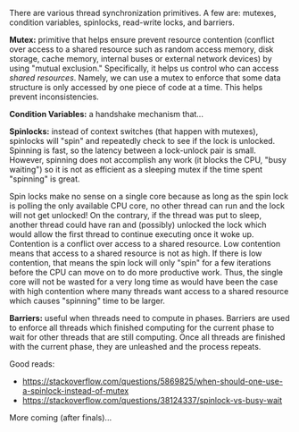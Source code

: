 There are various thread synchronization primitives. A few are: mutexes, condition variables, spinlocks, read-write locks, and barriers.

**Mutex:** primitive that helps ensure prevent resource contention (conflict over access to a shared resource such as random access memory, disk storage, cache memory, internal buses or external network devices) by using "mutual exclusion." Specifically, it helps us control who can access _shared resources_. Namely, we can use a mutex to enforce that some data structure is only accessed by one piece of code at a time. This helps prevent inconsistencies.

**Condition Variables:** a handshake mechanism that... 

**Spinlocks:** instead of context switches (that happen with mutexes), spinlocks will "spin" and repeatedly check to see if the lock is unlocked. Spinning is fast, so the latency between a lock-unlock pair is small. However, spinning does not accomplish any work (it blocks the CPU, "busy waiting") so it is not as efficient as a sleeping mutex if the time spent "spinning" is great.

Spin locks make no sense on a single core because as long as the spin lock is polling the only available CPU core, no other thread can run and the lock will not get unlocked! On the contrary, if the thread was put to sleep, another thread could have ran and (possibly) unlocked the lock which would allow the first thread to continue executing once it woke up. Contention is a conflict over access to a shared resource. Low contention means that access to a shared resource is not as high. If there is low contention, that means the spin lock will only "spin" for a few iterations before the CPU can move on to do more productive work. Thus, the single core will not be wasted for a very long time as would have been the case with high contention where many threads want access to a shared resource which causes "spinning" time to be larger.

**Barriers:** useful when threads need to compute in phases. Barriers are used to enforce all threads which finished computing for the current phase to wait for other threads that are still computing. Once all threads are finished with the current phase, they are unleashed and the process repeats.

Good reads:
- https://stackoverflow.com/questions/5869825/when-should-one-use-a-spinlock-instead-of-mutex
- https://stackoverflow.com/questions/38124337/spinlock-vs-busy-wait

More coming (after finals)...
